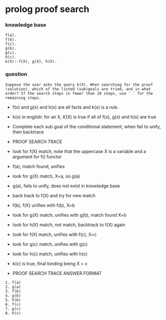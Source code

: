 # prolog proof search

### knowledge base
```
f(a).
f(b).
f(c).
g(b).
g(c).
h(c).
k(X):-f(X), g(X), h(X).
```

### question
```
Suppose the user asks the query k(X). When searching for the proof (solution), which of the listed (sub)goals are tried, and in what order? If the search stops in fewer than 10 steps, use '.' for the remaining steps.
```

- f(x) and g(x) and h(x) are all facts and k(x) is a rule.
- k(x) in english: for an X, K(X) is true if all of f(x), g(x) and h(x) are true
- Complete each sub goal of the conditional statement, when fail to unify, then backtrace

- PROOF SEARCH TRACE
- look for f(X) match, note that the uppercase X is a variable and a argument for f() functor
- f(a), match found, unifies
- look for g(X) match, X=a, so g(a)
- g(a), fails to unify, does not exist in knowledge base
- back track to f(X) and try for new match
- f(b), f(X) unifies with f(b), X=b
- look for g(X) match, unifies with g(b), match found X=b
- look for h(X) match, not match, backtrack to f(X) again
- look for f(X) match, unifies with f(c), X=c
- look for g(c) match, unifies with g(c)
- look for h(c) match, unifies with h(c)
- k(c) is true, final binding being X = c

- PROOF SEARCH TRACE ANSWER FORMAT
```
1. f(a)
2. g(a)
3. f(b)
4. g(b)
5. h(b)
6. f(c)
7. g(c)
8. h(c)
```